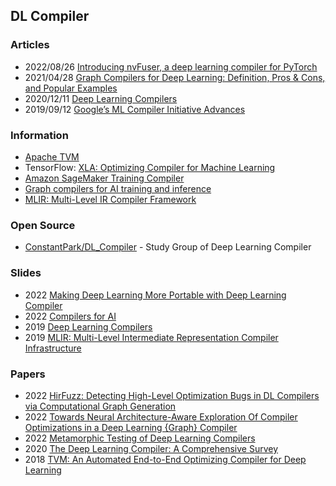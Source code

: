 ## DL Compiler


### Articles
- 2022/08/26 [Introducing nvFuser, a deep learning compiler for PyTorch](https://pytorch.org/blog/introducing-nvfuser-a-deep-learning-compiler-for-pytorch/)
- 2021/04/28 [Graph Compilers for Deep Learning: Definition, Pros & Cons, and Popular Examples](https://deci.ai/blog/graph-compilers/)
- 2020/12/11 [Deep Learning Compilers](https://soham-bhure18.medium.com/deep-learning-compilers-b53379bc8f4f)
- 2019/09/12 [Google’s ML Compiler Initiative Advances](https://www.enterpriseai.news/2019/09/12/googles-ml-compiler-initiative-advances/)


### Information
- [Apache TVM](https://tvm.apache.org/)
- TensorFlow: [XLA: Optimizing Compiler for Machine Learning](https://www.tensorflow.org/xla)
- [Amazon SageMaker Training Compiler](https://docs.aws.amazon.com/sagemaker/latest/dg/training-compiler.html)
- [Graph compilers for AI training and inference](https://www.sodalite.eu/sites/sodalite/files/public/content-files/articles/graph-compilers-proof2-blog.pdf)
- [MLIR: Multi-Level IR Compiler Framework](https://mlir.llvm.org/)


### Open Source
- [ConstantPark/DL_Compiler](https://github.com/ConstantPark/DL_Compiler) - Study Group of Deep Learning Compiler

### Slides
- 2022 [Making Deep Learning More Portable with Deep Learning Compiler](https://www.aspdac.com/aspdac2022/taoka/pdf/5A-1.pdf)
- 2022 [Compilers for AI](https://www.cs.cmu.edu/afs/cs/academic/class/15745-s19/www/presentations/M3-compilers-for-AI.pptx)
- 2019 [Deep Learning Compilers](https://ucbrise.github.io/cs294-ai-sys-sp19/assets/lectures/lec12/dl-compilers.pdf)
- 2019 [MLIR: Multi-Level Intermediate Representation Compiler Infrastructure](https://llvm.org/devmtg/2019-04/slides/Keynote-ShpeismanLattner-MLIR.pdf)



### Papers
- 2022 [HirFuzz: Detecting High-Level Optimization Bugs in DL Compilers via Computational Graph Generation](https://deepai.org/publication/hirfuzz-detecting-high-level-optimization-bugs-in-dl-compilers-via-computational-graph-generation)
- 2022 [Towards Neural Architecture-Aware Exploration Of Compiler Optimizations in a Deep Learning {Graph} Compiler](https://bpb-us-e1.wpmucdn.com/you.stonybrook.edu/dist/6/1671/files/2022/07/Towards-Neural-Architecture-Aware-Exploration-Of-Compiler-Optimizations-in-a-Deep-Learning-Graph-Compiler.pdf)
- 2022 [Metamorphic Testing of Deep Learning Compilers](https://dl.acm.org/doi/abs/10.1145/3508035)
- 2020 [The Deep Learning Compiler: A Comprehensive Survey](https://arxiv.org/abs/2002.03794)
- 2018 [TVM: An Automated End-to-End Optimizing Compiler for Deep Learning](https://www.usenix.org/system/files/osdi18-chen.pdf)


